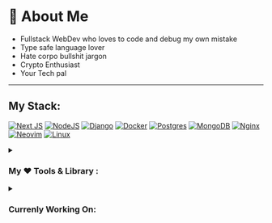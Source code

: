# 💫 About Me

- Fullstack WebDev who loves to code and debug my own mistake
- Type safe language lover
- Hate corpo bullshit jargon
- Crypto Enthusiast
- Your Tech pal

---

## My Stack:

[![Next JS](https://img.shields.io/badge/Next-black?style=for-the-badge&logo=next.js&logoColor=white)](https://nextjs.org/) 
[![NodeJS](https://img.shields.io/badge/node.js-6DA55F?style=for-the-badge&logo=node.js&logoColor=white)](https://nodejs.org/en) 
[![Django](https://img.shields.io/badge/django-%23092E20.svg?style=for-the-badge&logo=django&logoColor=white)](https://docs.djangoproject.com/en/5.0/)
[![Docker](https://img.shields.io/badge/docker-%230db7ed.svg?style=for-the-badge&logo=docker&logoColor=white)](https://docs.docker.com/)
[![Postgres](https://img.shields.io/badge/postgres-%23316192.svg?style=for-the-badge&logo=postgresql&logoColor=white)](https://www.postgresql.org/docs/)
[![MongoDB](https://img.shields.io/badge/MongoDB-%234ea94b.svg?style=for-the-badge&logo=mongodb&logoColor=white)](https://www.mongodb.com/docs/manual/core/document/)
[![Nginx](https://img.shields.io/badge/nginx-%23009639.svg?style=for-the-badge&logo=nginx&logoColor=white)](https://nginx.org/en/)
[![Neovim](https://img.shields.io/badge/Neovim-57A143?style=for-the-badge&logo=neovim&logoColor=fff)](https://neovim.io/)
[![Linux](https://img.shields.io/badge/Linux-FCC624?style=for-the-badge&logo=linux&logoColor=black)](https://alpinelinux.org/)

<details>
<summary><h3>My ❤️ Tools & Library :</h3></summary>

#### Fontend

[![TailwindCSS](https://img.shields.io/badge/tailwindcss-%2338B2AC.svg?style=for-the-badge&logo=tailwind-css&logoColor=white)](https://tailwindcss.com/)
[![Prisma](https://img.shields.io/badge/Prisma-3982CE?style=for-the-badge&logo=Prisma&logoColor=white)](https://www.prisma.io/docs)
[![Zod](https://img.shields.io/badge/zod-%233068b7.svg?style=for-the-badge&logo=zod&logoColor=white)](https://zod.dev/)
[![NodeJS](https://img.shields.io/badge/node.js-6DA55F?style=for-the-badge&logo=node.js&logoColor=white)](https://nodejs.org/en)
[![React Hook Form](https://img.shields.io/badge/React%20Hook%20Form-%23EC5990.svg?style=for-the-badge&logo=reacthookform&logoColor=white)](https://react-hook-form.com/docs)
<!-- [![NPM](https://img.shields.io/badge/NPM-%23CB3837.svg?style=for-the-badge&logo=npm&logoColor=white)](https://www.npmjs.com/) -->
[![PNPM](https://img.shields.io/badge/pnpm-F69220?style=for-the-badge&logo=pnpm&logoColor=fff)](https://pnpm.io/)

<a href="https://orm.drizzle.team/" class="color:inherit" >
  <img src="asset/drizzle.svg" alt="Drizzle" width="100">
</a>

#### Backend 

[![Bun](https://img.shields.io/badge/Bun-%23000000.svg?style=for-the-badge&logo=bun&logoColor=white)](https://bun.sh/)
[![DjangoREST](https://img.shields.io/badge/DJANGO-REST-ff1709?style=for-the-badge&logo=django&logoColor=white&color=ff1709&labelColor=gray)](https://www.django-rest-framework.org/)

#### My ❤️ Programming Language

[![TypeScript](https://img.shields.io/badge/typescript-%23007ACC.svg?style=for-the-badge&logo=typescript&logoColor=white)](https://www.typescriptlang.org/docs/handbook/typescript-in-5-minutes.html)
[![Go](https://img.shields.io/badge/go-%2300ADD8.svg?style=for-the-badge&logo=go&logoColor=white)](https://go.dev/doc/)
[![Python](https://img.shields.io/badge/python-3670A0?style=for-the-badge&logo=python&logoColor=ffdd54)](https://docs.python.org/3/)
[![JavaScript](https://img.shields.io/badge/javascript-%23323330.svg?style=for-the-badge&logo=javascript&logoColor=%23F7DF1E)](https://developer.mozilla.org/en-US/docs/Web/JavaScript)
[![Lua](https://img.shields.io/badge/lua-%232C2D72.svg?style=for-the-badge&logo=lua&logoColor=white)](https://www.tutorialspoint.com/lua/index.htm) <!-- the lua official docs are not very User friendly -->

#### My ❤️ Hosting Platform

[![Linode](https://img.shields.io/badge/linode-00A95C?style=for-the-badge&logo=linode&logoColor=white)](https://www.linode.com)
</details>

<details>
<summary><h3>Currenly Working On:</h3></summary>

<!-- [![Golang](https://img.shields.io/badge/Go-00ADD8?style=for-the-badge&logo=go&logoColor=white)](https://go.dev/doc/) -->
[![Stripe](https://img.shields.io/badge/Stripe-5851DD?logo=stripe&logoColor=fff)](https://docs.stripe.com/)
[![Lua](https://img.shields.io/badge/Lua-%232C2D72.svg?logo=lua&logoColor=white)](https://devdocs.io/lua/)

</details>
